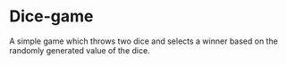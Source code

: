 # Dice-game

A simple game which throws two dice and selects a winner based on the randomly generated value of the dice.
